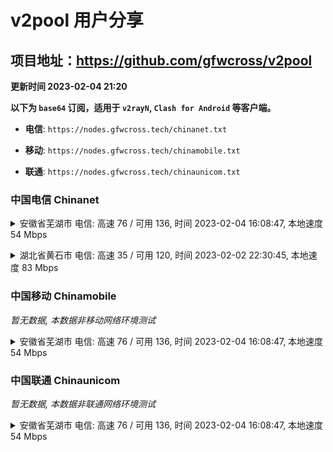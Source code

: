# v2pool 用户分享
## 项目地址：<https://github.com/gfwcross/v2pool>
**更新时间 2023-02-04 21:20**


**以下为 `base64` 订阅，适用于 `v2rayN`, `Clash for Android` 等客户端。**

- **电信**: `https://nodes.gfwcross.tech/chinanet.txt`

- **移动**: `https://nodes.gfwcross.tech/chinamobile.txt`

- **联通**: `https://nodes.gfwcross.tech/chinaunicom.txt`


### 中国电信 Chinanet
<details><summary>安徽省芜湖市 电信: 高速 76 / 可用 136, 时间 2023-02-04 16:08:47, 本地速度 54 Mbps</summary><p>可用节点订阅：https://transfer.sh/t7pKRq/running.txt<br>高速节点订阅：https://transfer.sh/apP7rg/good.txt<br>低延迟节点订阅：https://transfer.sh/Enmaxd/low_delay.txt</p></details>
<p></p><details><summary>湖北省黄石市 电信: 高速 35 / 可用 120, 时间 2023-02-02 22:30:45, 本地速度 83 Mbps</summary><p>可用节点订阅：https://transfer.sh/hr9nyM/running.txt<br>高速节点订阅：https://transfer.sh/6uvjwt/good.txt<br>低延迟节点订阅：https://transfer.sh/cxbcDh/low_delay.txt</p></details>
<p></p>

### 中国移动 Chinamobile
<i>暂无数据, 本数据非移动网络环境测试</i>
<details><summary>安徽省芜湖市 电信: 高速 76 / 可用 136, 时间 2023-02-04 16:08:47, 本地速度 54 Mbps</summary><p>可用节点订阅：https://transfer.sh/t7pKRq/running.txt<br>高速节点订阅：https://transfer.sh/apP7rg/good.txt<br>低延迟节点订阅：https://transfer.sh/Enmaxd/low_delay.txt</p></details>
<p></p>

### 中国联通 Chinaunicom
<i>暂无数据, 本数据非联通网络环境测试</i>
<details><summary>安徽省芜湖市 电信: 高速 76 / 可用 136, 时间 2023-02-04 16:08:47, 本地速度 54 Mbps</summary><p>可用节点订阅：https://transfer.sh/t7pKRq/running.txt<br>高速节点订阅：https://transfer.sh/apP7rg/good.txt<br>低延迟节点订阅：https://transfer.sh/Enmaxd/low_delay.txt</p></details>
<p></p>